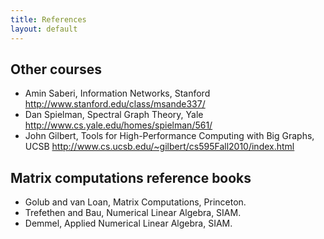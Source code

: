 ```yaml
---
title: References
layout: default
---
```


Other courses
-------------

* Amin Saberi, Information Networks, Stanford
  <http://www.stanford.edu/class/msande337/>
* Dan Spielman, Spectral Graph Theory, Yale
  <http://www.cs.yale.edu/homes/spielman/561/>
* John Gilbert, Tools for High-Performance Computing with Big Graphs, UCSB
  <http://www.cs.ucsb.edu/~gilbert/cs595Fall2010/index.html>

Matrix computations reference books
------------------------------------

* Golub and van Loan, Matrix Computations, Princeton.
* Trefethen and Bau, Numerical Linear Algebra, SIAM.
* Demmel, Applied Numerical Linear Algebra, SIAM.


